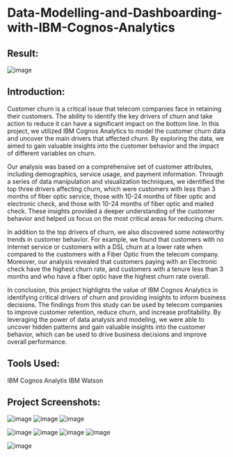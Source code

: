 # Data-Modelling-and-Dashboarding-with-IBM-Cognos-Analytics

## Result:
![image](https://github.com/GiaBaoTranAnalyst/Data-Modelling-and-Dashboarding-with-IBM-Cognos-Analytics/assets/132706047/645ec672-16d4-4540-a6ba-23ddaf8a8cfc)

## Introduction:
Customer churn is a critical issue that telecom companies face in retaining their customers. The ability to identify the key drivers of churn and take action to reduce it can have a significant impact on the bottom line. In this project, we utilized IBM Cognos Analytics to model the customer churn data and uncover the main drivers that affected churn. By exploring the data, we aimed to gain valuable insights into the customer behavior and the impact of different variables on churn.

Our analysis was based on a comprehensive set of customer attributes, including demographics, service usage, and payment information. Through a series of data manipulation and visualization techniques, we identified the top three drivers affecting churn, which were customers with less than 3 months of fiber optic service, those with 10-24 months of fiber optic and electronic check, and those with 10-24 months of fiber optic and mailed check. These insights provided a deeper understanding of the customer behavior and helped us focus on the most critical areas for reducing churn.

In addition to the top drivers of churn, we also discovered some noteworthy trends in customer behavior. For example, we found that customers with no internet service or customers with a DSL churn at a lower rate when compared to the customers with a Fiber Optic from the telecom company. Moreover, our analysis revealed that customers paying with an Electronic check have the highest churn rate, and customers with a tenure less than 3 months and who have a fiber optic have the highest churn rate overall.

In conclusion, this project highlights the value of IBM Cognos Analytics in identifying critical drivers of churn and providing insights to inform business decisions. The findings from this study can be used by telecom companies to improve customer retention, reduce churn, and increase profitability. By leveraging the power of data analysis and modeling, we were able to uncover hidden patterns and gain valuable insights into the customer behavior, which can be used to drive business decisions and improve overall performance.

## Tools Used:
IBM Cognos Analytis
IBM Watson

## Project Screenshots:
![image](https://github.com/GiaBaoTranAnalyst/Data-Modelling-and-Dashboarding-with-IBM-Cognos-Analytics/assets/132706047/a0a2b3ac-3422-4788-bd17-24ef7910f8b6)
![image](https://github.com/GiaBaoTranAnalyst/Data-Modelling-and-Dashboarding-with-IBM-Cognos-Analytics/assets/132706047/8c4d7e73-2808-4f27-b63d-dab10604ea71)
![image](https://github.com/GiaBaoTranAnalyst/Data-Modelling-and-Dashboarding-with-IBM-Cognos-Analytics/assets/132706047/822f5ca0-9cda-4a4e-93f0-d63c1b24d51c)

![image](https://github.com/GiaBaoTranAnalyst/Data-Modelling-and-Dashboarding-with-IBM-Cognos-Analytics/assets/132706047/b0023473-d417-48c9-928c-f4232eee4c59)
![image](https://github.com/GiaBaoTranAnalyst/Data-Modelling-and-Dashboarding-with-IBM-Cognos-Analytics/assets/132706047/d4000a04-31b1-4737-87b2-1b602b4ccf5f)
![image](https://github.com/GiaBaoTranAnalyst/Data-Modelling-and-Dashboarding-with-IBM-Cognos-Analytics/assets/132706047/2a6f8cda-3ec0-4bb3-a21e-078340600f1a)
![image](https://github.com/GiaBaoTranAnalyst/Data-Modelling-and-Dashboarding-with-IBM-Cognos-Analytics/assets/132706047/eb260ba7-ce8f-4394-846a-cd04036252bf)

![image](https://github.com/GiaBaoTranAnalyst/Data-Modelling-and-Dashboarding-with-IBM-Cognos-Analytics/assets/132706047/353c006a-0d69-446b-8fa9-2d551ac9dd2a)

